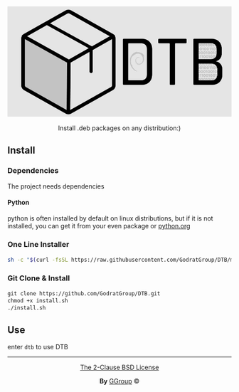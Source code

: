 <div align="center">
  
![Logo](/logo/DTB-logo.jpg)

Install .deb packages on any distribution:)
  
</div>

## Install

### Dependencies

The project needs dependencies

#### Python
python is often installed by default on linux distributions, but if it is not installed, you can get it from your even package or [python.org](https://python.org)

### One Line Installer
```bash
sh -c "$(curl -fsSL https://raw.githubusercontent.com/GodratGroup/DTB/main/online-install.sh)"
```
### Git Clone & Install
```
git clone https://github.com/GodratGroup/DTB.git
chmod +x install.sh
./install.sh
```

## Use

enter `dtb` to use DTB

<div align="center">
  
---

[The 2-Clause BSD License](https://opensource.org/licenses/BSD-2-Clause)

**By** [GGroup](https://github.com/GodratGroup) &copy;
